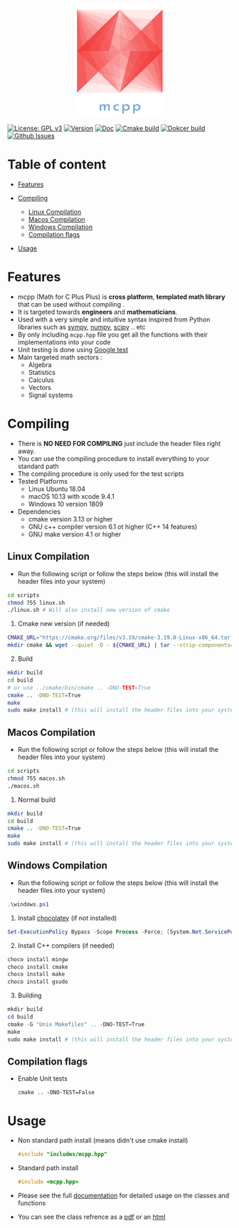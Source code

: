 <p align="center">
  <img width="200" height="250" src="mcpp.png">
</p> 

<a href="https://www.gnu.org/licenses/gpl-3.0" target="_blank">![License: GPL v3](https://img.shields.io/badge/license-GPLv3-blue)</a>
<a href="https://github.com/harith-alsafi/mcpp/releases" target="_blank">![Version](https://img.shields.io/badge/version-1.0-blue)</a> 
<a href="https://harith-alsafi.github.io/mcpp-doc/" target="_blank">![Doc](https://img.shields.io/badge/doc-mkdocs-blue)</a> 
<a href="https://github.com/harith-alsafi/mcpp/actions/workflows" target="_blank">![Cmake build](https://github.com/harith-alsafi/mcpp/actions/workflows/cmake.yml/badge.svg)</a>
<a href="https://github.com/harith-alsafi/mcpp/actions/workflows" target="_blank">![Dokcer build](https://github.com/harith-alsafi/mcpp/actions/workflows/docker-image.yml/badge.svg)</a>
<a href="https://github.com/harith-alsafi/mcpp/issues" target="_blank">![Github Issues](https://img.shields.io/badge/issues-0%20open-yellow)</a>

# Table of content 
- [Features](#features)

- [Compiling](#compiling)
  * [Linux Compilation](#linux-compilation)
  * [Macos Compilation](#macos-compilation)
  * [Windows Compilation](#windows-compilation)
  * [Compilation flags](#compilation-flags)
  
- [Usage](#usage)
# Features
* mcpp (Math for C Plus Plus) is **cross platform**,  **templated math library** that can be used without compiling . 
* It is targeted towards **engineers** and **mathematicians**.
* Used with a very simple and intuitive syntax inspired from Python libraries such as [sympy](https://www.sympy.org/en/index.html), [numpy](https://numpy.org/), [scipy](https://www.scipy.org/) .. etc
* By only including ``mcpp.hpp`` file you get all the functions with their implementations into your code 
* Unit testing is done using [Google test](https://github.com/google/googletest)
* Main targeted math sectors  :
    * Algebra 
    * Statistics 
    * Calculus 
    * Vectors 
    * Signal systems 

# Compiling 
* There is **NO NEED FOR COMPILING** just include the header files right away. 
* You can use the compiling procedure to install everything to your standard path 
* The compiling procedure is only used for the test scripts 
* Tested Platforms 
    * Linux Ubuntu 18.04
    * macOS 10.13 with xcode 9.4.1
    * Windows 10 version 1809
* Dependencies 
    * cmake version 3.13 or higher
    * GNU c++ compiler version 6.1 ot higher (C++ 14 features)
    * GNU make version 4.1 or higher

## Linux Compilation

* Run the following script or follow the steps below (this will install the header files into your system)
```bash
cd scripts
chmod 755 linux.sh
./linux.sh # Will also install new version of cmake 
```
1. Cmake new version (if needed)

```bash
CMAKE_URL="https://cmake.org/files/v3.19/cmake-3.19.0-Linux-x86_64.tar.gz"
mkdir cmake && wget --quiet -O - ${CMAKE_URL} | tar --strip-components=1 -xz -C cmake 
```
2. Build 

```bash
mkdir build
cd build
# or use ../cmake/bin/cmake .. -DNO-TEST=True 
cmake .. -DNO-TEST=True
make
sudo make install # (this will install the header files into your system)
```
## Macos Compilation
* Run the following script or follow the steps below (this will install the header files into your system)
```bash
cd scripts
chmod 755 macos.sh
./macos.sh
```
1) Normal build 
```bash
mkdir build
cd build
cmake .. -DNO-TEST=True  
make
sudo make install # (this will install the header files into your system)
```
## Windows Compilation
* Run the following script or follow the steps below (this will install the header files into your system)
```powershell
.\windows.ps1
```
1) Install [chocolatey](https://chocolatey.org/install) (if not installed)
```powershell
Set-ExecutionPolicy Bypass -Scope Process -Force; [System.Net.ServicePointManager]::SecurityProtocol = [System.Net.ServicePointManager]::SecurityProtocol -bor 3072; iex ((New-Object System.Net.WebClient).DownloadString('https://chocolatey.org/install.ps1'))
```
2) Install C++ compilers (if needed)
```powershell
choco install mingw
choco install cmake
choco install make
choco install gsudo
```
3) Building 
```powershell
mkdir build
cd build
cmake -G "Unix Makefiles" .. -DNO-TEST=True
make 
sudo make install # (this will install the header files into your system)
```

## Compilation flags 
* Enable Unit tests
    ```
    cmake .. -DNO-TEST=False
    ```

# Usage 
* Non standard path install (means didn't use cmake install)
    ```cpp
    #include "includes/mcpp.hpp"
    ```

* Standard path install 

    ```c++
    #include <mcpp.hpp>
    ```



* Please see the full [documentation](https://harith-alsafi.github.io/mcpp-doc/) for detailed usage on the classes and functions 

* You can see the class refrence as a [pdf](doc/latex/refman.pdf) or an [html](doc/html/index.html)

